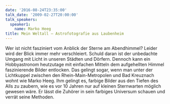 ```yaml
---
date: '2016-08-24T23:35:00'
talk_date: '2009-02-27T20:00:00'
talk_speakers:
  speaker1:
    name: Marko Heeg
title: Mein Weltall – Astrofotografie aus Laubenheim
---
```

Wer ist nicht fasziniert vom Anblick der Sterne am Abendhimmel?
Leider wird der Blick immer mehr verschleiert. Schuld daran ist der unbedachte Umgang mit Licht in unseren Städten und Dörfern. Dennoch kann ein Hobbyastronom heutzutage mit einfachen Mitteln dem aufgehellten Himmel faszinierende Bilder entlocken. Das gelingt sogar, wenn man unter der Lichtkuppel zwischen den Rhein-Main-Metropolen und Bad Kreuznach wohnt wie Marko Heeg. Ihm gelingt es, farbige Bilder aus den Tiefen des Alls zu zaubern, wie es vor 10 Jahren nur auf kleinen Sternwarten möglich gewesen wäre. Er lässt die Zuhörer in sein farbiges Universum schauen und verrät seine Methoden.